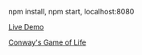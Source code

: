 npm install, npm start, localhost:8080

[Live Demo](https://jonssmall.github.io/reLife/)

[Conway's Game of Life](https://en.wikipedia.org/wiki/Conway%27s_Game_of_Life)

